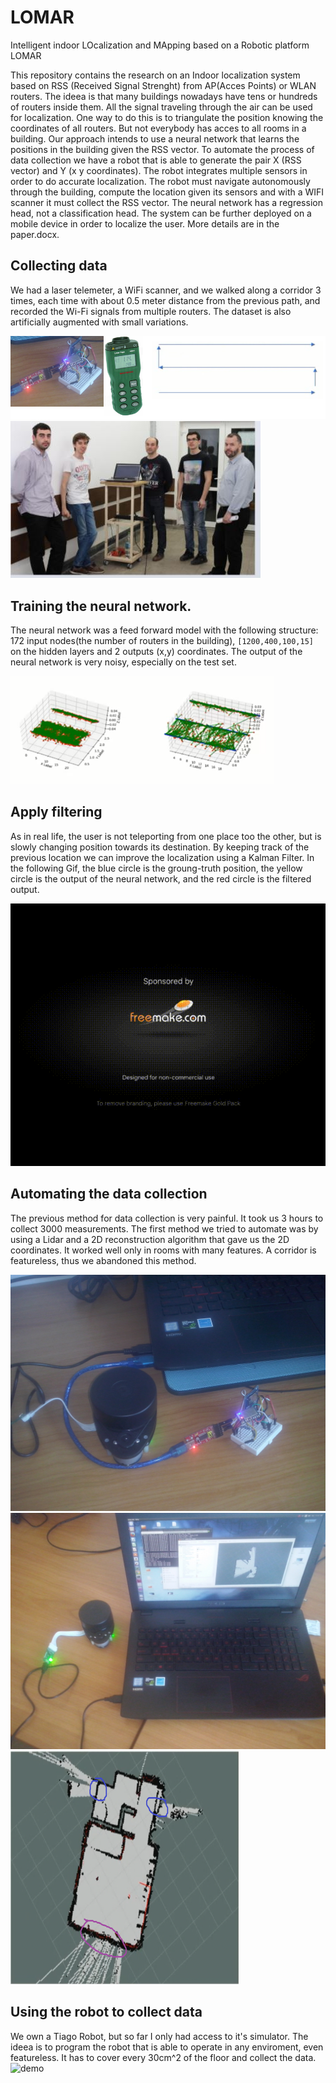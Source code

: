 # LOMAR
Intelligent indoor LOcalization and MApping based on a Robotic platform LOMAR

This repository contains the research on an Indoor localization system based on RSS (Received Signal Strenght) from AP(Acces Points) or WLAN routers. The ideea is that many buildings nowadays have tens or hundreds of routers inside them. All the signal traveling through the air can be used for localization. One way to do this is to triangulate the position knowing the coordinates of all routers. But not everybody has acces to all rooms in a building. Our approach intends to use a neural network that learns the positions in the building given the RSS vector.
To automate the process of data collection we have a robot that is able to generate the pair X (RSS vector) and Y (x y coordinates). The robot integrates multiple sensors in order to do accurate localization. The robot must navigate autonomously through the building, compute the location given its sensors and with a WIFI scanner it must collect the RSS vector.
The neural network has a regression head, not a classification head.
The system can be further deployed on a mobile device in order to localize the user.
More details are in the paper.docx.

## Collecting data
We had a laser telemeter, a WiFi scanner, and we walked along a corridor 3 times, each time with about 0.5 meter distance from the previous path, and recorded the Wi-Fi signals from multiple routers. The dataset is also artificially augmented with small variations.

![demo](media/1.png)
![demo](media/2.JPG)

## Training the neural network.
The neural network was a feed forward model with the following structure: 172 input nodes(the number of routers in the building), `[1200,400,100,15]` on the hidden layers and 2 outputs (x,y) coordinates. 
The output of the neural network is very noisy, especially on the test set.

![demo](media/3.png)

## Apply filtering
As in real life, the user is not teleporting from one place too the other, but is slowly changing position towards its destination. By keeping track of the previous location we can improve the localization using a Kalman Filter. In the following Gif, the blue circle is the groung-truth position, the yellow circle is the output of the neural network, and the red circle is the filtered output.

![demo](media/neural_and_kalman.gif)

## Automating the data collection
The previous method for data collection is very painful. It took us 3 hours to collect 3000 measurements.
The first method we tried to automate was by using a Lidar and a 2D reconstruction algorithm that gave us the 2D coordinates. It worked well only in rooms with many features. A corridor is featureless, thus we abandoned this method.

![demo](media/4.jpg)
![demo](media/5.jpg)
![demo](media/6.png)

## Using the robot to collect data
We own a Tiago Robot, but so far I only had access to it's simulator. The ideea is to program the robot that is able to operate in any enviroment, even featureless. It has to cover every 30cm^2 of the floor and collect the data.
![demo](media/project.gif)
